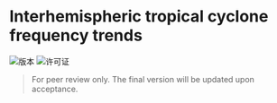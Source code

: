 # Interhemispheric tropical cyclone frequency trends


![版本](https://img.shields.io/badge/version-1.0.0-blue) ![许可证](https://img.shields.io/badge/license-MIT-green)

> For peer review only. The final version will be updated upon acceptance.
